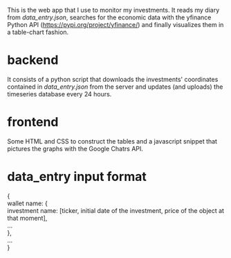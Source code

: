 This is the web app that I use to monitor my investments. It reads my diary from *data_entry.json*, searches for the economic data with the yfinance Python API (https://pypi.org/project/yfinance/) and finally visualizes them in a table-chart fashion.

# backend
It consists of a python script that downloads the investments' coordinates contained in *data_entry.json* from the server and updates (and uploads) the timeseries database every 24 hours.

# frontend
Some HTML and CSS to construct the tables and a javascript snippet that pictures the graphs with the Google Chatrs API.

# data_entry input format

{\
    wallet name: {\
        investment name: [ticker, initial date of the investment, price of the object at that moment],\
        ...\
    },\
    ...\
}